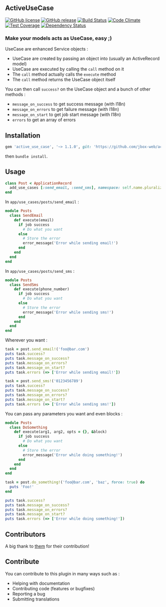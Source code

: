 ## ActiveUseCase

[![GitHub license](https://img.shields.io/github/license/jbox-web/active_use_case.svg)](https://github.com/jbox-web/active_use_case/blob/master/LICENSE)
[![GitHub release](https://img.shields.io/github/release/jbox-web/active_use_case.svg)](https://github.com/jbox-web/active_use_case/releases/latest)
[![Build Status](https://travis-ci.org/jbox-web/active_use_case.svg?branch=master)](https://travis-ci.org/jbox-web/active_use_case)
[![Code Climate](https://codeclimate.com/github/jbox-web/active_use_case/badges/gpa.svg)](https://codeclimate.com/github/jbox-web/active_use_case)
[![Test Coverage](https://codeclimate.com/github/jbox-web/active_use_case/badges/coverage.svg)](https://codeclimate.com/github/jbox-web/active_use_case/coverage)
[![Dependency Status](https://gemnasium.com/badges/github.com/jbox-web/active_use_case.svg)](https://gemnasium.com/github.com/jbox-web/active_use_case)

### Make your models acts as UseCase, easy ;)

UseCase are enhanced Service objects :

* UseCase are created by passing an object into (usually an ActiveRecord model)
* UseCase are executed by calling the ```call``` method on it
* The ```call``` method actually calls the ```execute``` method
* The ```call``` method returns the UseCase object itself

You can then call ```success?``` on the UseCase object and a bunch of other methods :

* ```message_on_success``` to get success message (with I18n)
* ```message_on_errors``` to get failure message (with I18n)
* ```message_on_start``` to get job start message (with I18n)
* ```errors``` to get an array of errors

## Installation

```ruby
gem 'active_use_case', '~> 1.1.0', git: 'https://github.com/jbox-web/active_use_case.git', tag: '1.1.0'
```

then `bundle install`.

## Usage

```ruby
class Post < ApplicationRecord
  add_use_cases [:send_email, :send_sms], namespace: self.name.pluralize
end
```

In ```app/use_cases/posts/send_email``` :

```ruby
module Posts
  class SendEmail
    def execute(email)
      if job success
        # Do what you want
      else
        # Store the error
        error_message('Error while sending email!')
      end
    end
  end
end
```

In ```app/use_cases/posts/send_sms``` :

```ruby
module Posts
  class SendSms
    def execute(phone_number)
      if job success
        # Do what you want
      else
        # Store the error
        error_message('Error while sending sms!')
      end
    end
  end
end
```

Wherever you want :

```ruby
task = post.send_email!('foo@bar.com')
puts task.success?
puts task.message_on_success?
puts task.message_on_errors?
puts task.message_on_start?
puts task.errors (=> ['Error while sending email!'])

task = post.send_sms!('0123456789')
puts task.success?
puts task.message_on_success?
puts task.message_on_errors?
puts task.message_on_start?
puts task.errors (=> ['Error while sending sms!'])
```

You can pass any parameters you want and even blocks :

```ruby
module Posts
  class DoSomething
    def execute(arg1, arg2, opts = {}, &block)
      if job success
        # Do what you want
      else
        # Store the error
        error_message('Error while doing something!')
      end
    end
  end
end
```

```ruby
task = post.do_something!('foo@bar.com', 'baz', force: true) do
  puts 'Foo!'
end

puts task.success?
puts task.message_on_success?
puts task.message_on_errors?
puts task.message_on_start?
puts task.errors (=> ['Error while doing something!'])
```

## Contributors

A big thank to [them](https://github.com/jbox-web/active_use_case/blob/master/AUTHORS) for their contribution!

## Contribute

You can contribute to this plugin in many ways such as :
* Helping with documentation
* Contributing code (features or bugfixes)
* Reporting a bug
* Submitting translations
